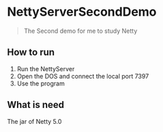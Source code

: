 # NettyServerSecondDemo
> The Second demo for me to study Netty

How to run 
---
1. Run the NettyServer
2. Open the DOS and connect the local port 7397
3. Use the program

What is need
---
The jar of Netty 5.0
 